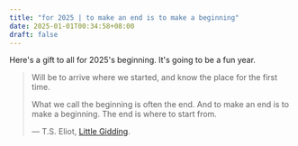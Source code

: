 ```yaml
---
title: "for 2025 | to make an end is to make a beginning"
date: 2025-01-01T00:34:58+08:00
draft: false
---
```


Here's a gift to all for 2025's beginning. It's going to be a fun year.

> Will be to arrive where we started, and know the place for the first time.
>
> What we call the beginning is often the end. And to make an end is to make a beginning. The end is where to start from.
>
> — T.S. Eliot, [Little Gidding](https://www.columbia.edu/itc/history/winter/w3206/edit/tseliotlittlegidding.html).
